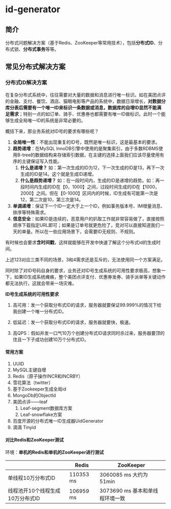 # id-generator
## 简介

分布式问题解决方案（基于Redis、ZooKeeper等常用技术），包括**分布式ID**、分布式锁、**分布式事务**等等。

## 常见分布式解决方案

### 分布式ID解决方案

在复杂分布式系统中，往往需要对大量的数据和消息进行唯一标识。如在美团点评的金融、支付、餐饮、酒店、猫眼电影等产品的系统中，数据日渐增长，**对数据分库分表后需要有一个唯一ID来标识一条数据或消息，数据库的自增ID显然不能满足需求**；特别一点的如订单、骑手、优惠券也都需要有唯一ID做标识。此时一个能够生成全局唯一ID的系统是非常必要的。

概括下来，那业务系统对ID号的要求有哪些呢？

1. **全局唯一性**：不能出现重复的ID号，既然是唯一标识，这是最基本的要求。
2. **趋势递增**：在MySQL InnoDB引擎中使用的是聚集索引，由于多数RDBMS使用B-tree的数据结构来存储索引数据，在主键的选择上面我们应该尽量使用有序的主键保证写入性能。
   1. **什么是递增？** 如：第一次生成的ID为12，下一次生成的ID是13，再下一次生成的ID是14。这个就是生成ID递增。
   2. **什么是趋势递增？** 如：在一段时间内，生成的ID是递增的趋势。如：再一段时间内生成的ID在【0，1000】之间，过段时间生成的ID在【1000，2000】之间。但在【0-1000】区间内的时候，ID生成有可能第一次是12，第二次是10，第三次是14。
3. **单调递增**：保证下一个ID一定大于上一个ID，例如事务版本号、IM增量消息、排序等特殊需求。
4. **信息安全**：如果ID是连续的，恶意用户的扒取工作就非常容易做了，直接按照顺序下载指定URL即可；如果是订单号就更危险了，竞对可以直接知道我们一天的单量。所以在一些应用场景下，会需要ID无规则、不规则。

有时候也会要求**含时间戳**，这样就能够在开发中快速了解这个分布式id的生成时间。

上述123对应三类不同的场景，3和4需求还是互斥的，无法使用同一个方案满足。

同时除了对ID号码自身的要求，业务还对ID号生成系统的可用性要求极高，想象一下，如果ID生成系统瘫痪，整个美团点评支付、优惠券发券、骑手派单等关键动作都无法执行，这就会带来一场灾难。

**ID号生成系统的可用性要求**

1. 高可用：发一个获取分布式ID的请求，服务器就要保证99.999%的情况下给我创建一个唯一分布式ID。

2. 低延迟：发一个获取分布式ID的请求，服务器就要快，极速。

3. 高QPS：假如并发一口气10万个创建分布式ID请求同时杀过来，服务器要顶的住且一下子成功创建10万个分布式ID。

#### 常用方案

1. UUID
2. MySQL主键自增
3. Redis（原子操作INCR和INCRBY）
4. 雪花算法（twitter）
5. 基于Zookeeper生成全局id
6. MongoDb的ObjectId
7. 美团点评——leaf
   1. Leaf-segment数据库方案
   2. Leaf-snowflake方案
8. 百度开源的分布式唯一ID生成器UidGenerator
9. 滴滴 Tinyid

#### 对比Redis和ZooKeeper测试

环境：**单机的Redis和单机的ZooKeeper进行测试**

|                                  | Redis     | ZooKeeper                        |
| -------------------------------- | --------- | -------------------------------- |
| 单线程10万分布式ID               | 110353 ms | 3060085 ms  大约为 51min         |
| 线程池开10个线程生成10万分布式ID | 106959 ms | 3073690 ms  基本和单线程环境一致 |
